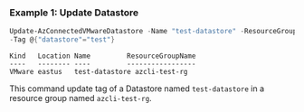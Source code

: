 ### Example 1: Update Datastore
```powershell
Update-AzConnectedVMwareDatastore -Name "test-datastore" -ResourceGroupName "azcli-test-rg" -SubscriptionId "204898ee-cd13-4332-b9d4-55ca5c25496d"
-Tag @{"datastore"="test"}
```

```output
Kind   Location Name         ResourceGroupName
----   -------- ----         -----------------
VMware eastus   test-datastore azcli-test-rg
```

This command update tag of a Datastore named `test-datastore` in a resource group named `azcli-test-rg`.